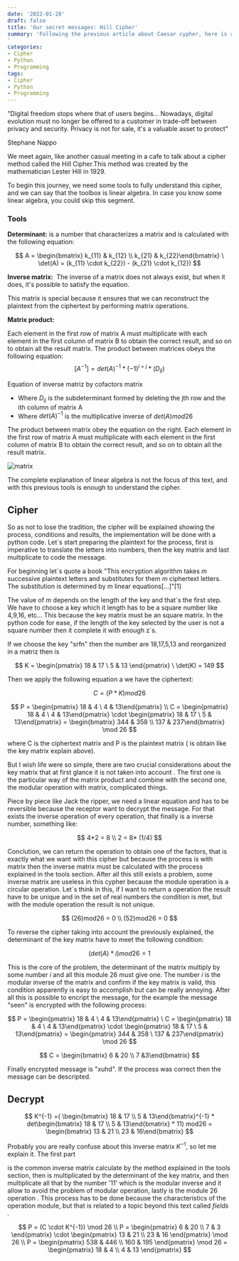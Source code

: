 ```yaml
---
date: '2022-01-28'
draft: false
title: 'Our secret messages: Hill Cipher'
summary: 'Following the previous article about Caesar cypher, here is a more complicated cypher invented by Lester Hill in 1929 using linear algebra to encrypt the messages.
'
categories:
- Cipher
- Python
- Programming
tags:
- Cipher
- Python
- Programming
---
```


"Digital freedom stops where that of users begins... Nowadays, digital evolution must no longer be offered to a customer in trade-off between privacy and security. Privacy is not for sale, it's a valuable asset to protect"

Stephane Nappo

We meet again, like another casual meeting in a cafe to talk about a cipher method called the Hill Cipher.This method was created by the mathematician Lester Hill in 1929.

To begin this journey, we need some tools to fully understand this cipher, and we can say that the toolbox is linear algebra. In case you know some linear algebra, you could skip this segment.

### Tools

**Determinant:** is a number that characterizes a matrix and is calculated with the following equation:

$$
A = \begin{bmatrix} k_{11} & k_{12} \\ k_{21} & k_{22}\end{bmatrix}
\
\det(A) = (k_{11} \cdot k_{22}) - (k_{21} \cdot k_{12})
$$

**Inverse matrix:**  The inverse of a matrix does not always exist, but when it does, it's possible to satisfy the equation.

This matrix is special because it ensures that we can reconstruct the plaintext from the ciphertext by performing matrix operations.

**Matrix product:**

 Each element in the first row of  matrix A must multiplicate with each element in the first column of matrix  B to obtain the correct result, and so on to obtain all the result matrix. The product between matrices obeys the following equation:
$$
[A^{-1}] = {det(A)}^{-1} * (-1)^{i+j} *(D_{ij})
$$

Equation of inverse matriz by  cofactors matrix

- Where $D_{ij}$ is the subdeterminant formed by deleting the jth row and the ith column of matrix A
- Where $det(A)^{-1}$ is the multiplicative inverse of $det(A) mod 26$

The product between matrix  obey the equation on the right. Each element in the first row of  matrix A must multiplicate with each element in the first column of matrix  B to obtain the correct result, and so on to obtain all the result matrix.

![matrix](/our_secret_messages_hill_cipher/matrix.png)

The complete explanation of linear algebra is not the focus of this text, and with this previous tools is enough to understand the cipher.

## Cipher

So as not to lose the tradition, the cipher will be explained showing the process, conditions and results, the implementation will be done with a python code. Let´s start preparing the plaintext for the process, first is imperative to translate the letters into numbers, then the key matrix and last multiplicate to code the message.

For beginning let´s quote a book  "This encryption algorithm takes *m* successive plaintext letters and substitutes for them *m*  ciphertext letters. The substitution is determined by *m*  linear equations[...]"[1]  

The value of *m* depends on the length of the key and that´s the first step. We have to choose a key which it length has to be a square number like 4,9,16, etc...  This because the key matrix must be an square matrix.   In the python code for ease, if the length of the key  selected by the user is not a square number then it  complete it with enough z´s.

If we choose the key "srfn" then the number are 18,17,5,13 and reorganized in a matriz then is

$$
K = \begin{pmatrix} 18 & 17 \ 5 & 13 \end{pmatrix} \
\det(K) = 149
$$

Then we apply the following equation a we have the ciphertext:

$$
C = (P*K)mod26
$$

$$
P = \begin{pmatrix} 18 & 4 \ 4 & 13\end{pmatrix} \\
C = \begin{pmatrix} 18 & 4 \ 4 & 13\end{pmatrix} \cdot \begin{pmatrix} 18 & 17 \ 5 & 13\end{pmatrix} = \begin{bmatrix} 344 & 358 \\ 137 & 237\end{bmatrix} \mod 26
$$

where C is the ciphertext matrix and P is the plaintext matrix ( is obtain like the key matrix explain above).  

But I wish life were so simple, there are two  crucial considerations about the key matrix that at first glance it is not taken into account . The first one is the particular way of the matrix product and combine with the second one, the modular operation with matrix, complicated things.

Piece by piece like Jack the ripper, we need a linear equation and has to be reversible because the receptor want to decrypt the message. For that exists the inverse operation of every operation, that finally is a inverse number, something like:

$$
4*2 = 8 \\ 2 = 8* (1/4)
$$

Conclution, we can return the operation to obtain one of the factors, that is exactly what we want with this cipher but because the process is with matrix then the inverse matrix must be calculated with the process explained in the tools section.  After all this still exists a problem, some inverse matrix are useless in this cypher because the module operation is a circular operation. Let´s think in this, if I want to return a operation the result have to be unique and in the set of real numbers the condition is met, but with the module operation the result is not unique.

$$
(26)mod26 = 0 \\ (52)mod26 = 0
$$

To reverse the cipher taking into account the previously explained, the determinant of the key matrix have to meet the following condition:

$$
(det(A)*i)mod26 = 1
$$

This is the core of the problem, the determinant of the matrix multiply by some number *i* and all this module 26  must give one. The number *i* is the modular inverse of the matrix and confirm if the key matrix is valid, this condition apparently is easy to accomplish but can be really annoying. After all this is possible to encript the message, for the example the message "seen" is encrypted with the following process:

$$
P = \begin{pmatrix} 18 & 4 \ 4 & 13\end{pmatrix} \
C = \begin{pmatrix} 18 & 4 \ 4 & 13\end{pmatrix} \cdot \begin{pmatrix} 18 & 17 \ 5 & 13\end{pmatrix} = \begin{pmatrix} 344 & 358 \ 137 & 237\end{pmatrix} \mod 26
$$

$$
C = \begin{bmatrix}  6 & 20 \\ 7 &3\end{bmatrix}
$$

Finally encrypted message is "xuhd". If the process was correct then the message can be descripted.

## Decrypt

$$
K^{-1} =( \begin{bmatrix} 18 & 17 \\ 5 & 13\end{bmatrix}^{-1} * det\begin{bmatrix} 18 & 17 \\ 5 & 13\end{bmatrix} * 11)  mod26 = \begin{bmatrix} 13 & 21 \\ 23 & 16\end{bmatrix}
$$

Probably you are really confuse about this inverse matrix $K^{-1}$, so let me explain it. The first part

is the common inverse matrix calculate by the method explained in the tools section, then is multiplicated by the determinant of the key matrix, and then multiplicate all that by the number '11'  which is  the modular inverse and it allow to avoid the problem of modular operation, lastly is the module 26 operation .  This process has to be done because the characteristics of the operation module, but that is related to a topic beyond this text  called *fields .*

$$
P = (C \cdot K^{-1}) \mod 26 \\
P = \begin{pmatrix} 6 & 20 \\ 7 & 3 \end{pmatrix} \cdot \begin{pmatrix} 13 & 21 \\ 23 & 16 \end{pmatrix} \mod 26 \\
P = \begin{pmatrix} 538 & 446 \\ 160 & 195 \end{pmatrix} \mod 26 = \begin{pmatrix} 18 & 4 \\ 4 & 13 \end{pmatrix}
$$
